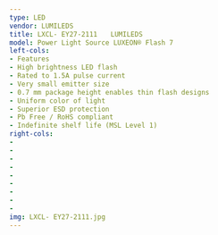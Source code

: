 ```yaml
---
type: LED
vendor: LUMILEDS
title: LXCL- EY27-2111　　LUMILEDS
model: Power Light Source LUXEON® Flash 7
left-cols: 
- Features
- High brightness LED flash
- Rated to 1.5A pulse current
- Very small emitter size
- 0.7 mm package height enables thin flash designs
- Uniform color of light
- Superior ESD protection
- Pb Free / RoHS compliant
- Indefinite shelf life (MSL Level 1)
right-cols: 
-
-
-
-
-
-
-
-
-
img: LXCL- EY27-2111.jpg
---
```

